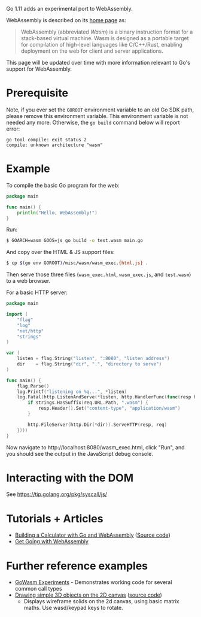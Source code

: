 Go 1.11 adds an experimental port to WebAssembly.

WebAssembly is described on its [home page](https://webassembly.org) as:

> WebAssembly (abbreviated _Wasm_) is a binary instruction format for a stack-based virtual machine. Wasm is designed as a portable target for compilation of high-level languages like C/C++/Rust, enabling deployment on the web for client and server applications.

This page will be updated over time with more information relevant to Go's support for WebAssembly.

# Prerequisite 

Note, if you ever set the `GOROOT` environment variable to an old Go SDK path, please remove this environment variable. This environment variable is not needed any more. Otherwise, the `go build` command below will report error: 

```
go tool compile: exit status 2
compile: unknown architecture "wasm"
```

# Example

To compile the basic Go program for the web:

```go
package main

func main() {
	println("Hello, WebAssembly!")
}
```

Run:

```sh
$ GOARCH=wasm GOOS=js go build -o test.wasm main.go
```

And copy over the HTML & JS support files:

```sh
$ cp $(go env GOROOT)/misc/wasm/wasm_exec.{html,js} .
```

Then serve those three files (`wasm_exec.html`, `wasm_exec.js`, and `test.wasm`) to a web browser.

For a basic HTTP server:

```go
package main

import (
	"flag"
	"log"
	"net/http"
	"strings"
)

var (
	listen = flag.String("listen", ":8080", "listen address")
	dir    = flag.String("dir", ".", "directory to serve")
)

func main() {
	flag.Parse()
	log.Printf("listening on %q...", *listen)
	log.Fatal(http.ListenAndServe(*listen, http.HandlerFunc(func(resp http.ResponseWriter, req *http.Request) {
		if strings.HasSuffix(req.URL.Path, ".wasm") {
			resp.Header().Set("content-type", "application/wasm")
		}

		http.FileServer(http.Dir(*dir)).ServeHTTP(resp, req)
	})))
}
```

Now navigate to http://localhost:8080/wasm_exec.html, click "Run", and you should see the output in the JavaScript debug console.

# Interacting with the DOM

See https://tip.golang.org/pkg/syscall/js/

# Tutorials + Articles

* [Building a Calculator with Go and WebAssembly](https://youtu.be/4kBvvk2Bzis)
([Source code](https://blog.owulveryck.info/2018/06/08/some-notes-about-the-upcoming-webassembly-support-in-go.html))
* [Get Going with WebAssembly](https://www.youtube.com/watch?v=iTrx0BbUXI4)

# Further reference examples

* [GoWasm Experiments](https://github.com/stdiopt/gowasm-experiments) - Demonstrates working code for several common call types
* [Drawing simple 3D objects on the 2D canvas](https://justinclift.github.io/wasmGraph1/) ([source code](https://github.com/justinclift/wasmGraph1/))
  * Displays wireframe solids on the 2d canvas, using basic matrix maths.  Use wasd/keypad keys to rotate.